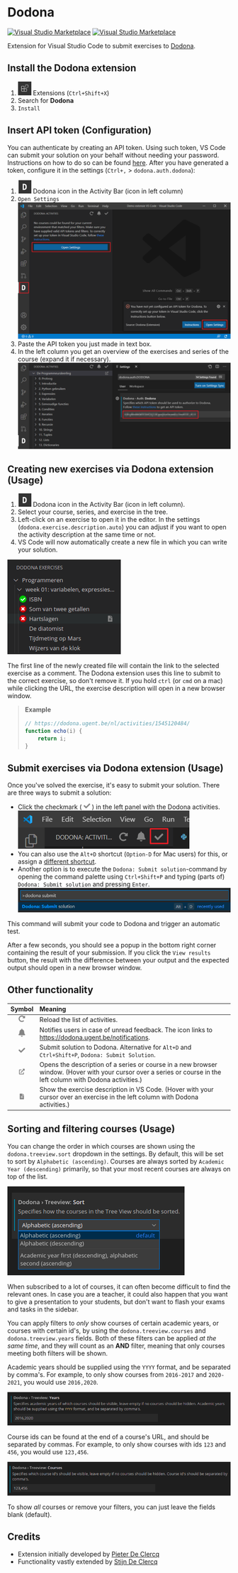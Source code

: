 # Dodona

[![Visual Studio Marketplace](https://vsmarketplacebadge.apphb.com/version-short/thepieterdc.dodona-plugin-vscode.svg)](https://marketplace.visualstudio.com/items?itemName=thepieterdc.dodona-plugin-vscode)
[![Visual Studio Marketplace](https://vsmarketplacebadge.apphb.com/installs-short/thepieterdc.dodona-plugin-vscode.svg?style=flat-square)](https://marketplace.visualstudio.com/items?itemName=thepieterdc.dodona-plugin-vscode)

Extension for Visual Studio Code to submit exercises to [Dodona](https://dodona.ugent.be/).

## Install the Dodona extension

1. <img src="assets/readme/extensions-view-icon.png" alt="Extensions" width=30px; /> Extensions (`Ctrl+Shift+X`)
2. Search for **Dodona**
3. `Install`

## Insert API token (Configuration)

You can authenticate by creating an API token. Using such token, VS Code can submit your solution on your behalf without needing your password. Instructions on how to do so can be found [here](https://dodona-edu.github.io/guides/creating-an-api-token/). After you have generated a token, configure it in the settings (`Ctrl+,` > `dodona.auth.dodona`):

1. <img src="assets/readme/sideview.png" alt="cogwheel" width=30px;/> Dodona icon in the Activity Bar (icon in left column)
2. `Open Settings`
   ![Open settings](assets/readme/open-settings.png)
3. Paste the API token you just made in text box.
4. In the left column you get an overview of the exercises and series of the course (expand it if necessary).
   ![API token](assets/readme/api-token.png)

## Creating new exercises via Dodona extension (Usage)

1. <img src="assets/readme/sideview.png" alt="sideview" width=30px;/> Dodona icon in the Activity Bar (icon in left column).
2. Select your course, series, and exercise in the tree.
3. Left-click on an exercise to open it in the editor. In the settings (`dodona.exercise.description.auto`) you can adjust if you want to open the activity description at the same time or not.
4. VS Code will now automatically create a new file in which you can write your solution.

<img src="assets/readme/sideview-example.png" alt="sideview-example"/>

The first line of the newly created file will contain the link to the selected exercise as a comment. The Dodona extension uses this line to submit to the correct exercise, so don't remove it. If you hold `ctrl` (or `cmd` on a mac) while clicking the URL, the exercise description will open in a new browser window.

> **Example**
>
> ```javascript
> // https://dodona.ugent.be/nl/activities/1545120484/
> function echo(i) {
>     return i;
> }
> ```

## Submit exercises via Dodona extension (Usage)

Once you've solved the exercise, it's easy to submit your solution. There are three ways to submit a solution:

-   Click the checkmark ( <img src="assets/readme/content-page-read.png" alt="checkmark" width=15px;/> ) in the left panel with the Dodona activities.![Checkmark](assets/readme/check-mark.png)
-   You can also use the `Alt+D` shortcut (`Option-D` for Mac users) for this, or assign a [different shortcut](https://code.visualstudio.com/docs/getstarted/keybindings#_keyboard-shortcuts-editor).
-   Another option is to execute the `Dodona: Submit solution`-command by opening the command palette using `Ctrl+Shift+P` and typing (parts of) `Dodona: Submit solution` and pressing `Enter`.![Submit](assets/readme/submit2.png)

This command will submit your code to Dodona and trigger an automatic test.

After a few seconds, you should see a popup in the bottom right corner containing the result of your submission. If you click the `View results` button, the result with the difference between your output and the expected output should open in a new browser window.

## Other functionality

|                                    Symbol                                     | Meaning                                                                                                                                                          |
| :---------------------------------------------------------------------------: | :--------------------------------------------------------------------------------------------------------------------------------------------------------------- |
|       <img src="assets/readme/refresh.png" alt="refresh" width=15px;/>        | Reload the list of activities.                                                                                                                                   |
|  <img src="assets/readme/notification.png" alt="notification" width=15px;/>   | Notifies users in case of unread feedback. The icon links to https://dodona.ugent.be/notifications.                                                              |
| <img src="assets/readme/content-page-read.png" alt="checkmark" width=15px;/>  | Submit solution to Dodona. Alternative for `Alt+D` and `Ctrl+Shift+P`, `Dodona: Submit Solution`.                                                                |
|          <img src="assets/readme/edit.png" alt="edit" width=15px;/>           | Opens the description of a series or course in a new browser window. (Hover with your cursor over a series or course in the left column with Dodona activities.) |
| <img src="assets/readme/open-description.png" alt="description" width=15px;/> | Show the exercise description in VS Code. (Hover with your cursor over an exercise in the left column with Dodona activities.)                                   |

## Sorting and filtering courses (Usage)

You can change the order in which courses are shown using the `dodona.treeview.sort` dropdown in the settings. By default, this will be set to sort by `Alphabetic (ascending)`. Courses are always sorted by `Academic Year (descending)` primarily, so that your most recent courses are always on top of the list.

![Sorting](assets/readme/sort-example.png)

When subscribed to a lot of courses, it can often become difficult to find the relevant ones. In case you are a teacher, it could also happen that you want to give a presentation to your students, but don't want to flash your exams and tasks in the sidebar.

You can apply filters to _only_ show courses of certain academic years, or courses with certain id's, by using the `dodona.treeview.courses` and `dodona.treeview.years` fields. Both of these filters can be applied _at the same time_, and they will count as an **AND** filter, meaning that only courses meeting both filters will be shown.

Academic years should be supplied using the `YYYY` format, and be separated by comma's. For example, to only show courses from `2016-2017` and `2020-2021`, you would use `2016,2020`.

![FilterYears](assets/readme/filter-years-example.png)

Course ids can be found at the end of a course's URL, and should be separated by commas. For example, to only show courses with ids `123` and `456`, you would use `123,456`.

![FilterCourses](assets/readme/filter-courses-example.png)

To show _all_ courses or remove your filters, you can just leave the fields blank (default).

## Credits

-   Extension initially developed by [Pieter De Clercq](https://thepieterdc.github.io/)
-   Functionality vastly extended by [Stijn De Clercq](https://github.com/stijndcl)
